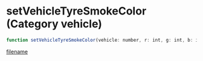 # setVehicleTyreSmokeColor (Category vehicle)

```js
function setVehicleTyreSmokeColor(vehicle: number, r: int, g: int, b: int): void
```

[filename](setVehicleTyreSmokeColor_m.md ':include')